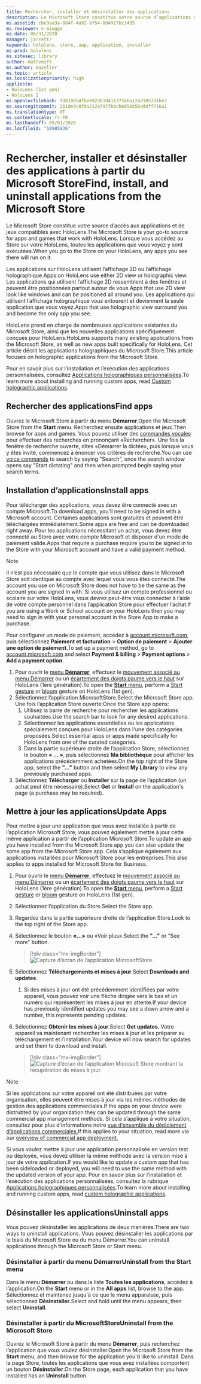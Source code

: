 ```yaml
---
title: Rechercher, installer et désinstaller des applications
description: Le Microsoft Store constitue votre source d’applications et de jeux compatibles avec HoloLens.  En savoir plus sur la recherche, l’installation et la désinstallation d’applications holographiques.
ms.assetid: cbe9aa3a-884f-4a92-bf54-8d4917bc3435
ms.reviewer: v-miegge
ms.date: 08/31/2020
manager: jarrettr
keywords: hololens, store, uwp, application, installer
ms.prod: hololens
ms.sitesec: library
author: mattzmsft
ms.author: mazeller
ms.topic: article
ms.localizationpriority: high
appliesto:
- HoloLens (1st gen)
- HoloLens 2
ms.openlocfilehash: fd818054fbe692363d411373a6a12ad1057d1be7
ms.sourcegitcommit: 2b1de9c8f8a212a797fb0cb6056856dd4ff716a1
ms.translationtype: HT
ms.contentlocale: fr-FR
ms.lasthandoff: 09/01/2020
ms.locfileid: "10985836"
---
```

# <span data-ttu-id="a2537-105">Rechercher, installer et désinstaller des applications à partir du Microsoft Store</span><span class="sxs-lookup"><span data-stu-id="a2537-105">Find, install, and uninstall applications from the Microsoft Store</span></span>

<span data-ttu-id="a2537-106">Le Microsoft Store constitue votre source d’accès aux applications et de jeux compatibles avec HoloLens.</span><span class="sxs-lookup"><span data-stu-id="a2537-106">The Microsoft Store is your go-to source for apps and games that work with HoloLens.</span></span> <span data-ttu-id="a2537-107">Lorsque vous accédez au Store sur votre HoloLens, toutes les applications que vous voyez y sont exécutées.</span><span class="sxs-lookup"><span data-stu-id="a2537-107">When you go to the Store on your HoloLens, any apps you see there will run on it.</span></span>

<span data-ttu-id="a2537-108">Les applications sur HoloLens utilisent l’affichage 2D ou l’affichage holographique.</span><span class="sxs-lookup"><span data-stu-id="a2537-108">Apps on HoloLens use either 2D view or holographic view.</span></span> <span data-ttu-id="a2537-109">Les applications qui utilisent l’affichage 2D ressemblent à des fenêtres et peuvent être positionnées partout autour de vous.</span><span class="sxs-lookup"><span data-stu-id="a2537-109">Apps that use 2D view look like windows and can be positioned all around you.</span></span> <span data-ttu-id="a2537-110">Les applications qui utilisent l’affichage holographique vous entourent et deviennent la seule application que vous voyez.</span><span class="sxs-lookup"><span data-stu-id="a2537-110">Apps that use holographic view surround you and become the only app you see.</span></span>

<span data-ttu-id="a2537-111">HoloLens prend en charge de nombreuses applications existantes du Microsoft Store, ainsi que les nouvelles applications spécifiquement conçues pour HoloLens.</span><span class="sxs-lookup"><span data-stu-id="a2537-111">HoloLens supports many existing applications from the Microsoft Store, as well as new apps built specifically for HoloLens.</span></span>  <span data-ttu-id="a2537-112">Cet article décrit les applications holographiques du Microsoft Store.</span><span class="sxs-lookup"><span data-stu-id="a2537-112">This article focuses on holographic applications from the Microsoft Store.</span></span>

<span data-ttu-id="a2537-113">Pour en savoir plus sur l’installation et l’exécution des applications personnalisées, consultez [Applications holographiques personnalisées](holographic-custom-apps.md).</span><span class="sxs-lookup"><span data-stu-id="a2537-113">To learn more about installing and running custom apps, read [Custom holographic applications](holographic-custom-apps.md).</span></span>

## <span data-ttu-id="a2537-114">Rechercher des applications</span><span class="sxs-lookup"><span data-stu-id="a2537-114">Find apps</span></span>

<span data-ttu-id="a2537-115">Ouvrez le Microsoft Store à partir du menu **Démarrer**.</span><span class="sxs-lookup"><span data-stu-id="a2537-115">Open the Microsoft Store from the **Start** menu.</span></span> <span data-ttu-id="a2537-116">Recherchez ensuite applications et jeux.</span><span class="sxs-lookup"><span data-stu-id="a2537-116">Then browse for apps and games.</span></span> <span data-ttu-id="a2537-117">Vous pouvez utiliser des [commandes vocales](hololens-cortana.md) pour effectuer des recherches en prononçant «Rechercher». Une fois la fenêtre de recherche ouverte, dites «Démarrer la dictée», puis lorsque vous y êtes invité, commencez à énoncer vos critères de recherche.</span><span class="sxs-lookup"><span data-stu-id="a2537-117">You can use [voice commands](hololens-cortana.md) to search by saying "Search", once the search window opens say "Start dictating" and then when prompted begin saying your search terms.</span></span>

## <span data-ttu-id="a2537-118">Installation d’applications</span><span class="sxs-lookup"><span data-stu-id="a2537-118">Install apps</span></span>

<span data-ttu-id="a2537-119">Pour télécharger des applications, vous devez être connecté avec un compte Microsoft.</span><span class="sxs-lookup"><span data-stu-id="a2537-119">To download apps, you'll need to be signed in with a Microsoft account.</span></span> <span data-ttu-id="a2537-120">Certaines applications sont gratuites et peuvent être téléchargées immédiatement.</span><span class="sxs-lookup"><span data-stu-id="a2537-120">Some apps are free and can be downloaded right away.</span></span> <span data-ttu-id="a2537-121">Pour les applications nécessitant un achat, vous devez être connecté au Store avec votre compte Microsoft et disposer d'un mode de paiement valide.</span><span class="sxs-lookup"><span data-stu-id="a2537-121">Apps that require a purchase require you to be signed in to the Store with your Microsoft account and have a valid payment method.</span></span>
> [!NOTE]
> <span data-ttu-id="a2537-122">Il n’est pas nécessaire que le compte que vous utilisez dans le Microsoft Store soit identique au compte avec lequel vous vous êtes connecté.</span><span class="sxs-lookup"><span data-stu-id="a2537-122">The account you use on Microsoft Store does not have to be the same as the account you are signed in with.</span></span> <span data-ttu-id="a2537-123">Si vous utilisez un compte professionnel ou scolaire sur votre HoloLens, vous devrez peut-être vous connecter à l’aide de votre compte personnel dans l’application Store pour effectuer l’achat.</span><span class="sxs-lookup"><span data-stu-id="a2537-123">If you are using a Work or School account on your HoloLens then you may need to sign in with your personal account in the Store App to make a purchase.</span></span>

<span data-ttu-id="a2537-124">Pour configurer un mode de paiement, accédez à [account.microsoft.com](https://account.microsoft.com/), puis sélectionnez **Paiement et facturation** > **Option de paiement** > **Ajouter une option de paiement**.</span><span class="sxs-lookup"><span data-stu-id="a2537-124">To set up a payment method, go to [account.microsoft.com](https://account.microsoft.com/) and select **Payment & billing** > **Payment options** > **Add a payment option**.</span></span>

1. <span data-ttu-id="a2537-125">Pour ouvrir le [menu **Démarrer**](holographic-home.md), effectuez le [mouvement associé au menu Démarrer](https://docs.microsoft.com/hololens/hololens2-basic-usage#start-gesture) ou un [écartement des doigts paume vers le haut](hololens1-basic-usage.md) sur HoloLens (1ère génération).</span><span class="sxs-lookup"><span data-stu-id="a2537-125">To open the [**Start** menu](holographic-home.md), perform a [Start gesture](https://docs.microsoft.com/hololens/hololens2-basic-usage#start-gesture) or [bloom](hololens1-basic-usage.md) gesture on HoloLens (1st gen).</span></span>
1. <span data-ttu-id="a2537-126">Sélectionnez l’application MicrosoftStore.</span><span class="sxs-lookup"><span data-stu-id="a2537-126">Select the Microsoft Store app.</span></span> <span data-ttu-id="a2537-127">Une fois l’application Store ouverte:</span><span class="sxs-lookup"><span data-stu-id="a2537-127">Once the Store app opens:</span></span>
   1. <span data-ttu-id="a2537-128">Utilisez la barre de recherche pour rechercher les applications souhaitées.</span><span class="sxs-lookup"><span data-stu-id="a2537-128">Use the search bar to look for any desired applications.</span></span> 
   1. <span data-ttu-id="a2537-129">Sélectionnez les applications essentielles ou les applications spécialement conçues pour HoloLens dans l'une des catégories proposées.</span><span class="sxs-lookup"><span data-stu-id="a2537-129">Select essential apps or apps made specifically for HoloLens from one of the curated categories.</span></span>
   1. <span data-ttu-id="a2537-130">Dans la partie supérieure droite de l’application Store, sélectionnez le bouton **« ... »**, puis sélectionnez **Ma bibliothèque** pour afficher les applications précédemment achetées.</span><span class="sxs-lookup"><span data-stu-id="a2537-130">On the top right of the Store app, select the **"..."** button and then select **My Library** to view any previously purchased apps.</span></span>
1. <span data-ttu-id="a2537-131">Sélectionnez **Télécharger** ou **Installer** sur la page de l’application (un achat peut être nécessaire).</span><span class="sxs-lookup"><span data-stu-id="a2537-131">Select **Get** or **Install** on the application's page (a purchase may be required).</span></span>

## <span data-ttu-id="a2537-132">Mettre à jour les applications</span><span class="sxs-lookup"><span data-stu-id="a2537-132">Update Apps</span></span>
<span data-ttu-id="a2537-133">Pour mettre à jour une application que vous avez installée à partir de l’application Microsoft Store, vous pouvez également mettre à jour cette même application à partir de l’application Microsoft Store.</span><span class="sxs-lookup"><span data-stu-id="a2537-133">To update an app you have installed from the Microsoft Store app you can also update the same app from the Microsoft Store app.</span></span> <span data-ttu-id="a2537-134">Cela s’applique également aux applications installées pour Microsoft Store pour les entreprises.</span><span class="sxs-lookup"><span data-stu-id="a2537-134">This also applies to apps installed for Microsoft Store for Business.</span></span> 
1. <span data-ttu-id="a2537-135">Pour ouvrir le [menu **Démarrer**](holographic-home.md), effectuez le [mouvement associé au menu Démarrer](https://docs.microsoft.com/hololens/hololens2-basic-usage#start-gesture) ou un [écartement des doigts paume vers le haut](hololens1-basic-usage.md) sur HoloLens (1ère génération).</span><span class="sxs-lookup"><span data-stu-id="a2537-135">To open the [**Start** menu](holographic-home.md), perform a [Start gesture](https://docs.microsoft.com/hololens/hololens2-basic-usage#start-gesture) or [bloom](hololens1-basic-usage.md) gesture on HoloLens (1st gen).</span></span>
1. <span data-ttu-id="a2537-136">Sélectionnez l’application du Store.</span><span class="sxs-lookup"><span data-stu-id="a2537-136">Select the Store app.</span></span>
1. <span data-ttu-id="a2537-137">Regardez dans la partie supérieure droite de l’application Store.</span><span class="sxs-lookup"><span data-stu-id="a2537-137">Look to the top right of the Store app.</span></span> 
1. <span data-ttu-id="a2537-138">Sélectionnez le bouton **«...»** ou «Voir plus».</span><span class="sxs-lookup"><span data-stu-id="a2537-138">Select the **"..."** or “See more” button.</span></span>

   > [!div class="mx-imgBorder"]
   > ![Capture d’écran de l’application MicrosoftStore.](images/store-update-1.png)

1. <span data-ttu-id="a2537-140">Sélectionnez **Téléchargements et mises à jour**.</span><span class="sxs-lookup"><span data-stu-id="a2537-140">Select **Downloads and updates**.</span></span>
    1. <span data-ttu-id="a2537-141">Si des mises à jour ont été précédemment identifiées par votre appareil, vous pouvez voir une flèche dirigée vers le bas et un numéro qui représentent les mises à jour en attente.</span><span class="sxs-lookup"><span data-stu-id="a2537-141">If your device has previously identified updates you may see a down arrow and a number, this represents pending updates.</span></span>
1. <span data-ttu-id="a2537-142">Sélectionnez **Obtenir les mises à jour**.</span><span class="sxs-lookup"><span data-stu-id="a2537-142">Select **Get updates**.</span></span> <span data-ttu-id="a2537-143">Votre appareil va maintenant rechercher les mises à jour et les préparer au téléchargement et l’installation.</span><span class="sxs-lookup"><span data-stu-id="a2537-143">Your device will now search for updates and set them to download and install.</span></span> 
 
   > [!div class="mx-imgBorder"]
   > ![Capture d’écran de l’application Microsoft Store montrant la récupération de mises à jour.](images/store-update-2.png.jpg)

> [!NOTE]
> <span data-ttu-id="a2537-145">Si les applications sur votre appareil ont été distribuées par votre organisation, elles peuvent être mises à jour via les mêmes méthodes de gestion des applications commerciales.</span><span class="sxs-lookup"><span data-stu-id="a2537-145">If the apps on your device were distrubted by your organization they can be updated through the same commercial app management methods.</span></span> <span data-ttu-id="a2537-146">Si cela s’applique à votre situation, consultez pour plus d’informations notre [vue d’ensemble du déploiement d’applications commerciales.](app-deploy-overview.md)</span><span class="sxs-lookup"><span data-stu-id="a2537-146">If this applies to your situation, read more via our [overview of commercial app deployment.](app-deploy-overview.md)</span></span>
>
> <span data-ttu-id="a2537-147">Si vous voulez mettre à jour une application personnalisée en version test ou déployée, vous devez utiliser la même méthode avec la version mise à jour de votre application.</span><span class="sxs-lookup"><span data-stu-id="a2537-147">If you would like to update a custom app that has been sideloaded or deployed, you will need to use the same method with the updated version of your app.</span></span> <span data-ttu-id="a2537-148">Pour en savoir plus sur l’installation et l’exécution des applications personnalisées, consultez la rubrique [Applications holographiques personnalisées](holographic-custom-apps.md).</span><span class="sxs-lookup"><span data-stu-id="a2537-148">To learn more about installing and running custom apps, read [custom holographic applications](holographic-custom-apps.md).</span></span>

## <span data-ttu-id="a2537-149">Désinstaller les applications</span><span class="sxs-lookup"><span data-stu-id="a2537-149">Uninstall apps</span></span>

<span data-ttu-id="a2537-150">Vous pouvez désinstaller les applications de deux manières.</span><span class="sxs-lookup"><span data-stu-id="a2537-150">There are two ways to uninstall applications.</span></span>  <span data-ttu-id="a2537-151">Vous pouvez désinstaller les applications par le biais du Microsoft Store ou du menu Démarrer.</span><span class="sxs-lookup"><span data-stu-id="a2537-151">You can uninstall applications through the Microsoft Store or Start menu.</span></span>

### <span data-ttu-id="a2537-152">Désinstaller à partir du menu Démarrer</span><span class="sxs-lookup"><span data-stu-id="a2537-152">Uninstall from the Start menu</span></span>

<span data-ttu-id="a2537-153">Dans le menu **Démarrer** ou dans la liste **Toutes les applications**, accédez à l’application.</span><span class="sxs-lookup"><span data-stu-id="a2537-153">On the **Start** menu or in the **All apps** list, browse to the app.</span></span> <span data-ttu-id="a2537-154">Sélectionnez et maintenez jusqu'à ce que le menu apparaisse, puis sélectionnez **Désinstaller**.</span><span class="sxs-lookup"><span data-stu-id="a2537-154">Select and hold until the menu appears, then select **Uninstall**.</span></span>

### <span data-ttu-id="a2537-155">Désinstaller à partir du MicrosoftStore</span><span class="sxs-lookup"><span data-stu-id="a2537-155">Uninstall from the Microsoft Store</span></span>

<span data-ttu-id="a2537-156">Ouvrez le Microsoft Store à partir du menu **Démarrer**, puis recherchez l’application que vous voulez désinstaller.</span><span class="sxs-lookup"><span data-stu-id="a2537-156">Open the Microsoft Store from the **Start** menu, and then browse for the application you'd like to uninstall.</span></span>  <span data-ttu-id="a2537-157">Dans la page Store, toutes les applications que vous avez installées comportent un bouton **Désinstaller**.</span><span class="sxs-lookup"><span data-stu-id="a2537-157">On the Store page, each application that you have installed has an **Uninstall** button.</span></span>
